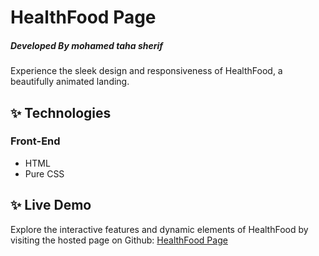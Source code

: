 # HealthFood Page
##### _Developed By mohamed taha sherif_

Experience the sleek design and responsiveness of HealthFood, a beautifully animated landing.

## ✨ Technologies
### Front-End

- HTML 
- Pure CSS




## ✨ Live Demo

Explore the interactive features and dynamic elements of HealthFood by visiting the hosted page on Github:
[HealthFood Page](https://mhmdtahasherif.github.io/Food/)